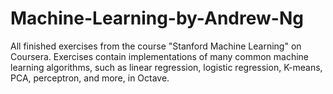 # Machine-Learning-by-Andrew-Ng
All finished exercises from the course "Stanford Machine Learning" on Coursera. Exercises contain implementations of many common machine learning algorithms, such as linear regression,
logistic regression, K-means, PCA, perceptron, and more, in Octave.
